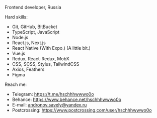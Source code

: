 Frontend developer, Russia


Hard skills:

- Git, GitHub, BitBucket
- TypeScript, JavaScript
- Node.js
- React.js, Next.js
- React Native (With Expo.) (A little bit.)
- Vue.js
- Redux, React-Redux, MobX
- CSS, SCSS, Stylus, TailwindCSS
- Axios, Feathers
- Figma

Reach me:

- Telegram: https://t.me/hschhhwwwo0o
- Behance: https://www.behance.net/hschhhwwwo0o
- E-mail: andronov.savely@yandex.ru
- Postcrossing: https://www.postcrossing.com/user/hschhhwwwo0o
